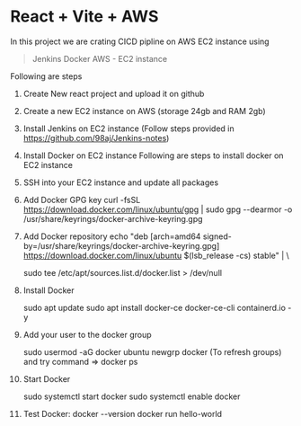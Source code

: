 # React + Vite + AWS

In this project we are crating CICD pipline on AWS EC2 instance using
> Jenkins
> Docker
> AWS - EC2 instance

Following are steps

1. Create New react project and upload it on github
2. Create a new EC2 instance on AWS (storage 24gb and RAM 2gb)
3. Install Jenkins on EC2 instance (Follow steps provided in https://github.com/98aj/Jenkins-notes)
4. Install Docker on EC2 instance
 Following are steps to install docker on EC2 instance

 1. SSH into your EC2 instance and update all packages
 
 2. Add Docker GPG key
    curl -fsSL https://download.docker.com/linux/ubuntu/gpg | sudo gpg --dearmor -o /usr/share/keyrings/docker-archive-keyring.gpg
 
 3. Add Docker repository
    echo "deb [arch=amd64 signed-by=/usr/share/keyrings/docker-archive-keyring.gpg] https://download.docker.com/linux/ubuntu $(lsb_release -cs) stable" | \
    
    sudo tee /etc/apt/sources.list.d/docker.list > /dev/null
 
 4. Install Docker
    
    sudo apt update
    sudo apt install docker-ce docker-ce-cli containerd.io -y
 
 5. Add your user to the docker group

    sudo usermod -aG docker ubuntu
    newgrp docker (To refresh groups)
    and try command => docker ps

 6. Start Docker
    
    sudo systemctl start docker
    sudo systemctl enable docker

 7. Test Docker:
    docker --version
    docker run hello-world

